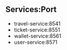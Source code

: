 ## Services:Port
- travel-service:8541
- ticket-service:8551
- wallet-service:8561
- user-service:8571